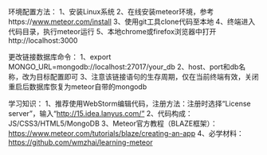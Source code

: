 环境配置方法：
1、安装Linux系统
2、在线安装meteor环境，参考https://www.meteor.com/install
3、使用git工具clone代码至本地
4、终端进入代码目录，执行meteor运行
5、本地chrome或firefox浏览器中打开http://localhost:3000

更改链接数据库命令：
1、export MONGO_URL=mongodb://localhost:27017/your_db
2、host、port和db名称，改为目标配置即可
3、注意该链接语句的生存周期，仅在当前终端有效，关闭重启后数据库恢复为meteor自带的mongodb

学习知识：
1、推荐使用WebStorm编辑代码，注册方法：注册时选择“License server”，输入“http://15.idea.lanyus.com/”
2、代码构成：JS/CSS3/HTML5/MongoDB
3、Meteor官方教程（BLAZE框架）：https://www.meteor.com/tutorials/blaze/creating-an-app
4、必学材料：https://github.com/wmzhai/learning-meteor
